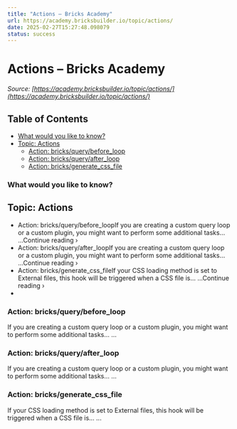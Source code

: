 ```yaml
---
title: "Actions – Bricks Academy"
url: https://academy.bricksbuilder.io/topic/actions/
date: 2025-02-27T15:27:48.098079
status: success
---
```


# Actions – Bricks Academy

*Source: [https://academy.bricksbuilder.io/topic/actions/](https://academy.bricksbuilder.io/topic/actions/)*

## Table of Contents

  - [What  would you like to know?](#what--would-you-like-to-know)
- [Topic: Actions](#topic-actions)
  - [Action: bricks/query/before_loop](#action-bricksquerybeforeloop)
  - [Action: bricks/query/after_loop](#action-bricksqueryafterloop)
  - [Action: bricks/generate_css_file](#action-bricksgeneratecssfile)

### What  would you like to know?

## Topic: Actions

- Action: bricks/query/before_loopIf you are creating a custom query loop or a custom plugin, you might want to perform some additional tasks… ...Continue reading ›
- Action: bricks/query/after_loopIf you are creating a custom query loop or a custom plugin, you might want to perform some additional tasks… ...Continue reading ›
- Action: bricks/generate_css_fileIf your CSS loading method is set to External files, this hook will be triggered when a CSS file is… ...Continue reading ›
-

### Action: bricks/query/before_loop

If you are creating a custom query loop or a custom plugin, you might want to perform some additional tasks… ...

### Action: bricks/query/after_loop

If you are creating a custom query loop or a custom plugin, you might want to perform some additional tasks… ...

### Action: bricks/generate_css_file

If your CSS loading method is set to External files, this hook will be triggered when a CSS file is… ...

